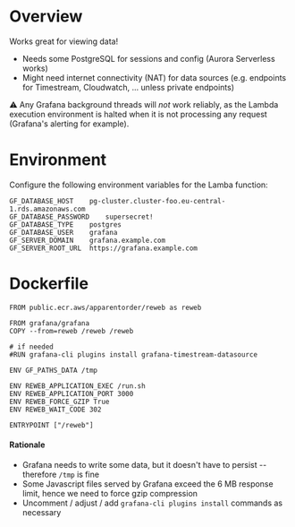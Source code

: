 # Overview

Works great for viewing data!

- Needs some PostgreSQL for sessions and config (Aurora Serverless works)
- Might need internet connectivity (NAT) for data sources (e.g. endpoints for Timestream, Cloudwatch, ... unless private endpoints)

⚠️ Any Grafana background threads will *not* work reliably, as the Lambda execution environment is halted when it is not processing
any request (Grafana's alerting for example).

# Environment

Configure the following environment variables for the Lamba function:
```
GF_DATABASE_HOST	pg-cluster.cluster-foo.eu-central-1.rds.amazonaws.com
GF_DATABASE_PASSWORD	supersecret!
GF_DATABASE_TYPE	postgres
GF_DATABASE_USER	grafana
GF_SERVER_DOMAIN	grafana.example.com
GF_SERVER_ROOT_URL	https://grafana.example.com
```

# Dockerfile

```
FROM public.ecr.aws/apparentorder/reweb as reweb

FROM grafana/grafana
COPY --from=reweb /reweb /reweb

# if needed
#RUN grafana-cli plugins install grafana-timestream-datasource

ENV GF_PATHS_DATA /tmp

ENV REWEB_APPLICATION_EXEC /run.sh
ENV REWEB_APPLICATION_PORT 3000
ENV REWEB_FORCE_GZIP True
ENV REWEB_WAIT_CODE 302

ENTRYPOINT ["/reweb"]
```

#### Rationale

- Grafana needs to write some data, but it doesn't have to persist -- therefore `/tmp` is fine
- Some Javascript files served by Grafana exceed the 6 MB response limit, hence we need to force gzip compression
- Uncomment / adjust / add `grafana-cli plugins install` commands as necessary
